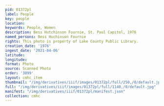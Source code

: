 ```yaml
---
pid: 01372pl
label: People
key: people
location: 
keywords: People, Women
description: Bess Hutchinson Fournie, St. Paul Capitol, 1976
named_persons: Bess Huchinson Fournie
rights: This photo is property of Lake County Public Library.
creation_date: '1976'
ingest_date: '2021-04-06'
latitude: 
longitude: 
format: Photo
source: Scanned Photo
order: '3899'
layout: cmhc_item
thumbnail: "/img/derivatives/iiif/images/01372pl/full/250,/0/default.jpg"
full: "/img/derivatives/iiif/images/01372pl/full/1140,/0/default.jpg"
manifest: "/img/derivatives/iiif/01372pl/manifest.json"
collection: cmhc
---
```

